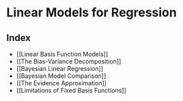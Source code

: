 # Linear Models for Regression

## Index
- [[Linear Basis Function Models]]
- [[The Bias-Variance Decomposition]]
- [[Bayesian Linear Regression]]
- [[Bayesian Model Comparison]]
- [[The Evidence Approximation]]
- [[Limitations of Fixed Basis Functions]]